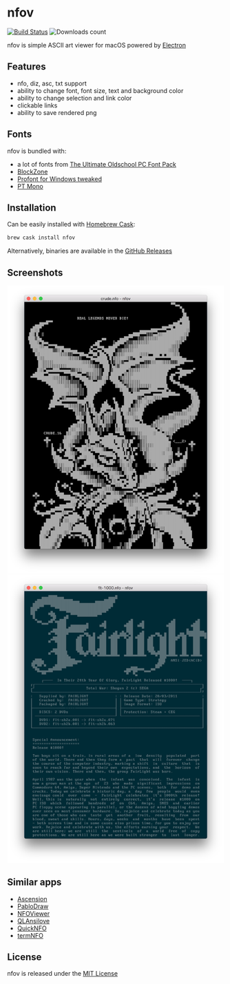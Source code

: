 # nfov

[![Build Status](https://travis-ci.org/nrlquaker/nfov.svg?branch=master)](https://travis-ci.org/nrlquaker/nfov)
![Downloads count](https://img.shields.io/github/downloads/nrlquaker/nfov/total.svg)

nfov is simple ASCII art viewer for macOS powered by [Electron](https://electron.atom.io)

## Features

- nfo, diz, asc, txt support
- ability to change font, font size, text and background color
- ability to change selection and link color
- clickable links
- ability to save rendered png

## Fonts

nfov is bundled with:

- a lot of fonts from [The Ultimate Oldschool PC Font Pack](http://int10h.org/oldschool-pc-fonts)
- [BlockZone](https://github.com/ansilove/BlockZone)
- [Profont for Windows tweaked](http://tobiasjung.name/profont)
- [PT Mono](https://fonts.google.com/specimen/PT+Mono)

## Installation

Can be easily installed with [Homebrew Cask](https://caskroom.github.io):

```sh
brew cask install nfov
```

Alternatively, binaries are available in the [GitHub Releases](https://github.com/nrlquaker/nfov/releases)

## Screenshots

![nfov screenshot](./screenshots/crude.nfo.png)
![nfov screenshot](./screenshots/flt-1000.nfo.png)

## Similar apps

- [Ascension](https://github.com/ansilove/Ascension)
- [PabloDraw](http://picoe.ca/products/pablodraw)
- [NFOViewer](http://blockart.sourceforge.net)
- [QLAnsilove](https://github.com/ansilove/QLAnsilove)
- [QuickNFO](https://github.com/planbnet/QuickNFO)
- [termNFO](https://github.com/phracker/termNFO)

## License

nfov is released under the [MIT License](https://github.com/nrlquaker/nfov/blob/master/LICENSE)
